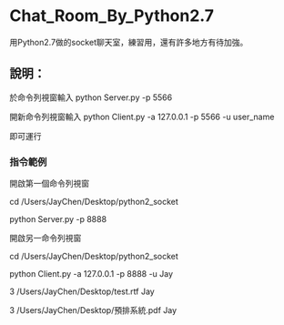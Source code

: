 # Chat_Room_By_Python2.7
用Python2.7做的socket聊天室，練習用，還有許多地方有待加強。

## 說明：

於命令列視窗輸入    python Server.py -p 5566

開新命令列視窗輸入  python Client.py -a 127.0.0.1 -p 5566 -u user_name

即可運行

### 指令範例

開啟第一個命令列視窗

cd /Users/JayChen/Desktop/python2_socket

python Server.py -p 8888

開啟另一命令列視窗

cd /Users/JayChen/Desktop/python2_socket

python Client.py -a 127.0.0.1 -p 8888 -u Jay

3 /Users/JayChen/Desktop/test.rtf Jay

3 /Users/JayChen/Desktop/預排系統.pdf Jay
